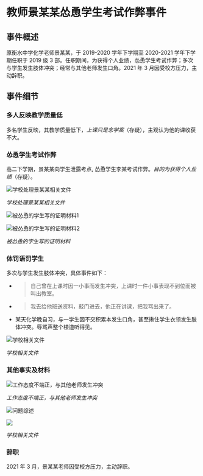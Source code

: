 # 教师景某某怂恿学生考试作弊事件

## 事件概述

原衡水中学化学老师景某某，于 2019-2020 学年下学期至 2020-2021 学年下学期任职于 2019 级 3 部。任职期间，为获得个人业绩，怂恿学生考试作弊；多次与学生发生肢体冲突；经常与其他老师发生口角。2021 年 3 月因受校方压力，主动辞职。

## 事件细节

### 多人反映教学质量低

多名学生反映，其教学质量低下，*上课只是念学案*（存疑），主观认为他的课收获不大。

### 怂恿学生考试作弊

高二下学期，景某某向学生泄露考点, 怂恿学生李某考试作弊。*目的为获得个人业绩*（存疑）。

![学校处理景某某相关文件](/img/docs/event/jingmou/3771f62aeb222b88a51e201d640bbed7.png)

*学校处理景某某相关文件*

![被怂恿的学生写的证明材料1](/img/docs/event/jingmou/adc3b31502eacd5387689bb9c90a1f2a.png)

![被怂恿的学生写的证明材料2](/img/docs/event/jingmou/ffaac3f66c1a080159424709e58af670.png)

*被怂恿的学生写的证明材料*

### 体罚语罚学生

多次与学生发生肢体冲突，具体事件如下：

 - > 自己曾在上课时因一小事而发生冲突，上课时一件小事表现不到位而被叫出教室。
 - > 我去给他班送资料，敲门进去，他正在讲课，把我骂出来了。
 - 某天化学晚自习，与一学生因不交积累本发生口角，甚至揪住学生衣领发生肢体冲突。辱骂声整个楼道听得见。

![学校相关文件](/img/docs/event/jingmou/ac76f05b31e5a036c9d9070bcfeac4a9.png)

*学校相关文件*

### 其他事实及材料

![工作态度不端正，与其他老师发生冲突](/img/docs/event/jingmou/254cf4f13d347d9cb568eacd30e25663.png)

*工作态度不端正，与其他老师发生冲突*

![问题综述](/img/docs/event/jingmou/ad1d4a43fac59f2e15872a33a1404b5e.png)

![](/img/docs/event/jingmou/80f81b7d2056c4324f287ecbe5db47ad.png)

*学校相关文件*

### 辞职

2021 年 3 月，景某某老师因受校方压力，主动辞职。
